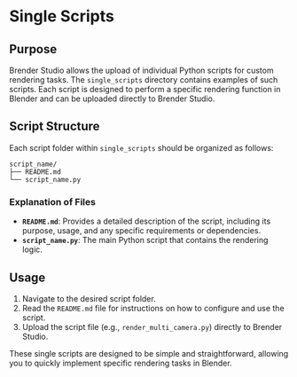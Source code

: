 # Single Scripts

## Purpose
Brender Studio allows the upload of individual Python scripts for custom rendering tasks. The `single_scripts` directory contains examples of such scripts. Each script is designed to perform a specific rendering function in Blender and can be uploaded directly to Brender Studio.

## Script Structure
Each script folder within `single_scripts` should be organized as follows:

```
script_name/
├── README.md
└── script_name.py
```

### Explanation of Files
- **`README.md`**: Provides a detailed description of the script, including its purpose, usage, and any specific requirements or dependencies.
- **`script_name.py`**: The main Python script that contains the rendering logic.


## Usage
1. Navigate to the desired script folder.
2. Read the `README.md` file for instructions on how to configure and use the script.
3. Upload the script file (e.g., `render_multi_camera.py`) directly to Brender Studio.

These single scripts are designed to be simple and straightforward, allowing you to quickly implement specific rendering tasks in Blender.
